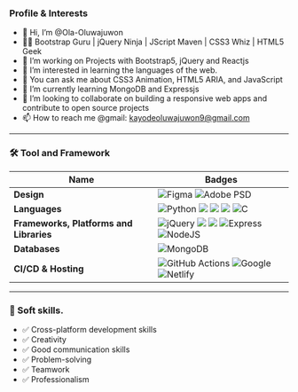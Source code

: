 ### Profile & Interests
- 👋 Hi, I’m @Ola-Oluwajuwon
- 👩‍💻 Bootstrap Guru | jQuery Ninja | JScript Maven | CSS3 Whiz | HTML5 Geek
- 🔭 I’m working on Projects with Bootstrap5, jQuery and Reactjs
- 👀 I’m interested in learning the languages of the web.
- 💬 You can ask me about CSS3 Animation, HTML5 ARIA, and JavaScript
- 🌱 I’m currently learning MongoDB and Expressjs
- 💞️ I’m looking to collaborate on building a responsive web apps and contribute to open source projects
- 📫 How to reach me @gmail: kayodeoluwajuwon9@gmail.com
<hr />

### 🛠 Tool and Framework

Name | Badges
--- | --- 
**Design**  |  ![Figma](https://img.shields.io/badge/figma-%23F24E1E.svg?style=for-the-badge&logo=figma&logoColor=white) ![Adobe PSD](https://img.shields.io/badge/Adobe%20PSD-470137?style=for-the-badge&logo=Adobe%20Photoshop&logoColor=#FF61F6)
**Languages**  |  ![Python](https://img.shields.io/badge/python-%230175C2.svg?style=for-the-badge&logo=python&logoColor=white) <img src="https://img.shields.io/badge/JavaScript-323330?style=for-the-badge&logo=javascript&logoColor=F7DF1E" /> <img src="https://img.shields.io/badge/CSS3-1572B6?style=for-the-badge&logo=css3&logoColor=white" /> <img src="https://img.shields.io/badge/HTML5-E34F26?style=for-the-badge&logo=html5&logoColor=white" /> ![C](https://img.shields.io/badge/c-%2300599C.svg?style=for-the-badge&logo=c&logoColor=white)
**Frameworks, Platforms and Libraries** | ![jQuery](https://img.shields.io/badge/jQuery-%2302569B.svg?style=for-the-badge&logo=jQuery&logoColor=white) <img src="https://img.shields.io/badge/Bootstrap-563D7C?style=for-the-badge&logo=bootstrap&logoColor=white" /> <img src="https://img.shields.io/badge/React-20232A?style=for-the-badge&logo=react&logoColor=61DAFB" /> ![Express](https://img.shields.io/badge/Express-000?style=for-the-badge&logo=express&logoColor=white) ![NodeJS](https://img.shields.io/badge/node.js-6DA55F?style=for-the-badge&logo=node.js&logoColor=white)
**Databases**  | ![MongoDB](https://img.shields.io/badge/MongoDB-%234ea94b.svg?style=for-the-badge&logo=mongodb&logoColor=white)
**CI/CD & Hosting**   | ![GitHub Actions](https://img.shields.io/badge/github%20actions-%232671E5.svg?style=for-the-badge&logo=githubactions&logoColor=white) ![Google](https://img.shields.io/badge/Google-%23FF9900.svg?style=for-the-badge&logo=google-cloud&logoColor=white) ![Netlify](https://img.shields.io/badge/netlify-%23000000.svg?style=for-the-badge&logo=netlify&logoColor=#00C7B7)
</p> 

<hr>


### 👔 Soft skills.
- ✅ Cross-platform development skills
- ✅ Creativity
- ✅ Good communication skills
- ✅ Problem-solving
- ✅ Teamwork
- ✅ Professionalism
<!---
Ola-Oluwajuwon/Ola-Oluwajuwon is a ✨ special ✨ repository because its `README.md` (this file) appears on your GitHub profile.
You can click the Preview link to take a look at your changes.
--->
